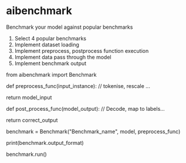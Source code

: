 # aibenchmark
Benchmark your model against popular benchmarks

1) Select 4 popular benchmarks
2) Implement dataset loading
3) Implement preprocess, postprocess function execution
4) Implement data pass through the model
5) Implement benchmark output

from aibenchmark import Benchmark

def preprocess_func(input_instance):
  // tokenise, rescale ...

  return model_input

def post_process_func(model_output):
  // Decode, map to labels...

  return correct_output

benchmark = Benchmark("Benchmark_name", model, preprocess_func)

print(benchmark.output_format)

benchmark.run()
